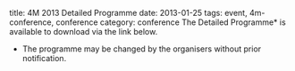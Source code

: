 title: 4M 2013 Detailed Programme
date: 2013-01-25
tags: event, 4m-conference, conference
category: conference
The Detailed Programme* is available to download via the link below.
* The programme may be changed by the organisers without prior notification.
<!--break-->